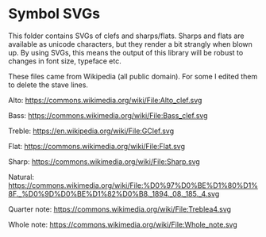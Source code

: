 # Symbol SVGs

This folder contains SVGs of clefs and sharps/flats.
Sharps and flats are available as unicode characters, but they render a bit strangly when blown up. By using SVGs, this means the output of this library will be robust to changes in font size, typeface etc.

These files came from Wikipedia (all public domain). For some I edited them to delete the stave lines.

Alto: https://commons.wikimedia.org/wiki/File:Alto_clef.svg

Bass: https://commons.wikimedia.org/wiki/File:Bass_clef.svg

Treble: https://en.wikipedia.org/wiki/File:GClef.svg

Flat: https://commons.wikimedia.org/wiki/File:Flat.svg

Sharp: https://commons.wikimedia.org/wiki/File:Sharp.svg

Natural: https://commons.wikimedia.org/wiki/File:%D0%97%D0%BE%D1%80%D1%8F._%D0%9D%D0%BE%D1%82%D0%B8._1894._08._185._4.svg

Quarter note: https://commons.wikimedia.org/wiki/File:Treblea4.svg

Whole note: https://commons.wikimedia.org/wiki/File:Whole_note.svg